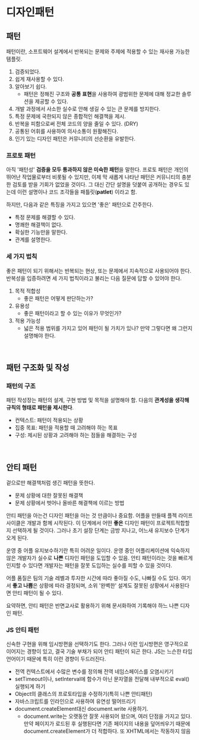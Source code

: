 # 디자인패턴

## 패턴

패턴이란, 소프트웨어 설계에서 반복되는 문제와 주제에 적용할 수 있는 재사용 가능한 템플릿.

1. 검증되었다.
2. 쉽게 재사용할 수 있다.
3. 알아보기 쉽다.
   - 패턴은 정해진 구조와 **공통 표현**을 사용하여 광범위한 문제에 대해 정교한 솔루션을 제공할 수 있다.
4. 개발 과정에서 사소한 실수로 안해 생길 수 있는 큰 문제를 방지한다.
5. 특정 문제에 국한되지 않은 종합적인 해결책을 제시.
6. 반복을 피함으로써 전체 코드의 양을 줄일 수 있다. (DRY)
7. 공통된 어휘를 사용하여 의사소통이 원활해진다.
8. 인기 있는 디자인 패턴은 커뮤니티의 선순환을 유발한다.

### 프로토 패턴

아직 '패턴성' **검증을 모두 통과하지 않은 미숙한 패턴**을 말한다. 프로토 패턴은 개인의 뛰어난 작업물로부터 비롯될 수 있지만, 이제 막 새롭게 나타난 패턴은 커뮤니티의 충분한 검토를 받을 기회가 없었을 것이다. 그 대신 간단 설명을 덧붙여 공개하는 경우도 있는데 이런 설명이나 코드 조각들을 패틀릿(**patlet**) 이라고 함.

하지만, 다음과 같은 특징을 가지고 있으면 '좋은' 패턴으로 간주한다.

- 특정 문제를 해결할 수 있다.
- 명쾌한 해결책이 없다.
- 확실한 기능만을 말한다.
- 관계를 설명한다.

### 세 가지 법칙

좋은 패턴이 되기 위해서는 반복되는 현상, 또는 문제에서 지속적으로 사용되어야 한다. 반복성을 입증하려면 세 가지 법칙이라고 불리는 다음 질문에 답할 수 있어야 한다.

1. 목적 적합성
   - 좋은 패턴은 어떻게 판단하는가?
2. 유용성
   - 좋은 패턴이라고 할 수 있는 이유가 무엇인가?
3. 적용 가능성
   - 넓은 적용 범위를 가지고 있어 패턴이 될 가치가 있나? 만약 그렇다면 왜 그런지 설명해야 한다.

<br/>

## 패턴 구조화 및 작성

### 패턴의 구조

패턴 작성장는 패턴의 설계, 구현 방법 및 목적을 설명해야 함. 다음의 **관계성을 생각해 규칙의 형태로 패턴을 제시한다**.

- 컨텍스트: 패턴이 적용되는 상황
- 집중 목표: 패턴을 적용할 때 고려해야 하는 목표
- 구성: 제시된 상황과 고려해야 하는 점들을 해결하는 구성

<br/>

## 안티 패턴

겉으로만 해결책처럼 생긴 패턴을 뜻한다.

- 문제 상황에 대한 잘못된 해결책
- 문제 상황에서 벗어나 올바른 해결책에 이르는 방법

안티 패턴을 아는건 디자인 패턴을 아는 것 만큼이나 중요함. 어플을 만들때 플젝 라이프사이클은 개발과 함께 시작된다. 이 단계에서 어떤 **좋은** 디자인 패턴이 프로젝트적합할지 선택하게 될 것이다. 그러나 초기 설장 단계는 금방 지나고, 어느새 유지보수 단계가 오게 된다.

운영 중 어플 유지보수하기란 특히 어려운 일이다. 운영 중인 어플리케이션에 익숙하지 않은 개발자가 실수로 **나쁜** 디자인 패턴을 도입할 수 있음. 안티 패턴이라는 것을 빠르게 인지할 수 있다면 개발자는 패턴을 잘못 도입하는 실수를 피할 수 있을 것이다.

어플 품질은 팀의 기술 레벨과 투자한 시간에 따라 좋아질 수도, 나빠질 수도 있다. 여기서 **좋고 나쁨**은 상황에 따라 결정되며, 소위 '완벽한' 설계도 잘못된 상황에서 사용된다면 안티 패턴이 될 수 있다.

요약하면, 안티 패턴은 반면교사로 활용하기 위해 문서화하여 기록해야 하느 나쁜 디자인 패턴.

### JS 안티 패턴

신속한 구현을 위해 임시방편을 선택하기도 한다. 그러나 이런 임시방편은 영구적으로 이어지는 경향이 있고, 결국 기술 부채가 되어 안티 패턴이 되곤 한다. JS는 느슨한 타입 언어이기 때문에 특히 이런 경향이 두드러진다.

- 전역 컨텍스트에서 수많은 변수를 정의해 전역 네임스페이스를 오염시키기
- setTimeout이나, setInterval에 함수가 아닌 문자열을 전달해 내부적으로 eval() 실행되게 하기
- Object의 클래스의 프로토타입을 수정하기(특히 나쁜 안티패턴)
- 자바스크립트를 인라인으로 사용하여 유연성 떨어뜨리기
- document.createElement대신 document.write 사용하기.
  - document.write는 오랫동안 잘못 사용되어 왔으며, 여러 단점을 가지고 있다. 만약 페이지가 로드된 후 실행된다면 기존 페이지의 내용을 덮어씌우기 때문에 document.createElement가 더 적합하다. 또 XHTML에서는 작동하지 않음
